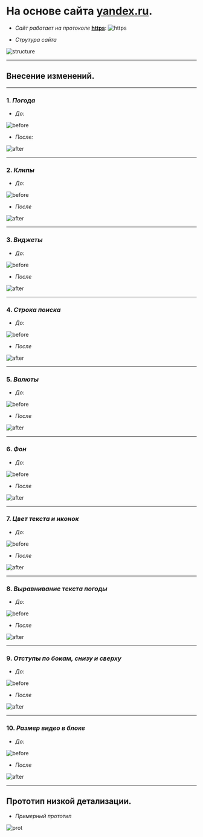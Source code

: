 # На основе сайта [yandex.ru](yandex.ru).

* _Сайт работает на протоколе_ **<u>https</u>**:
![https](https.png)

* *Струтура сайта*

![structure](structure.png)
____

## Внесение изменений.
____

### 1.  *Погода*

* _До:_ 

![before](wetb.png)

* _После:_ 

![after](weatherafter.png)
____

### 2. *Клипы*

* _До:_

![before](do.png)


* _После_

![after](posle.png)
____

### 3. *Виджеты*

* _До:_

![before](2.png)


* _После_

![after](1.png)
____

### 4. *Строка поиска*

* _До:_

![before](11.png)


* _После_

![after](22.png)
____

### 5. *Валюты*

* _До:_

![before](111.png)


* _После_

![after](222.png)
____

### 6. *Фон*

* _До:_

![before](2222.png)


* _После_

![after](1111.png)
____

### 7. *Цвет текста и иконок*

* _До:_

![before](22222.png)


* _После_

![after](11111.png)
____

### 8. *Выравнивание текста погоды*

* _До:_

![before](3.png)


* _После_

![after](4.png)
____

### 9. *Отступы по бокам, снизу и сверху*

* _До:_

![before](33.png)


* _После_

![after](44.png)
____

### 10. *Размер видео в блоке*

* _До:_

![before](333.png)


* _После_

![after](444.png)
____
## Прототип низкой детализации.

* *Примерный прототип*

![prot](3123.png)
